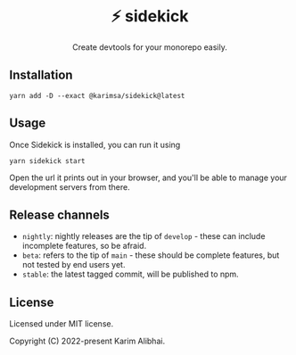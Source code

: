 <h1 align="center">⚡️ sidekick</h1>
<p align="center">Create devtools for your monorepo easily.</p>

## Installation

```shell
yarn add -D --exact @karimsa/sidekick@latest
```

## Usage
Once Sidekick is installed, you can run it using

```
yarn sidekick start
```

Open the url it prints out in your browser, and you'll be able to manage your development servers from there.

## Release channels

 * `nightly`: nightly releases are the tip of `develop` - these can include incomplete features, so be afraid.
 * `beta`: refers to the tip of `main` - these should be complete features, but not tested by end users yet.
 * `stable`: the latest tagged commit, will be published to npm.

## License

Licensed under MIT license.

Copyright (C) 2022-present Karim Alibhai.

